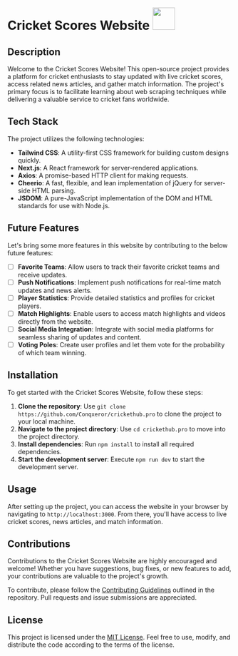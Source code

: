 # Cricket Scores Website <img src="https://github.com/Conqxeror/crickethub.pro/assets/110852661/dede493a-978f-4f8e-b718-c8d19fb66841" width="50" height="50">



## Description

Welcome to the Cricket Scores Website! This open-source project provides a platform for cricket enthusiasts to stay updated with live cricket scores, access related news articles, and gather match information. The project's primary focus is to facilitate learning about web scraping techniques while delivering a valuable service to cricket fans worldwide.

## Tech Stack

The project utilizes the following technologies:

- **Tailwind CSS**: A utility-first CSS framework for building custom designs quickly.
- **Next.js**: A React framework for server-rendered applications.
- **Axios**: A promise-based HTTP client for making requests.
- **Cheerio**: A fast, flexible, and lean implementation of jQuery for server-side HTML parsing.
- **JSDOM**: A pure-JavaScript implementation of the DOM and HTML standards for use with Node.js.

## Future Features

Let's bring some more features in this website by contributing to the below future features:

- [ ] **Favorite Teams**: Allow users to track their favorite cricket teams and receive updates.
- [ ] **Push Notifications**: Implement push notifications for real-time match updates and news alerts.
- [ ] **Player Statistics**: Provide detailed statistics and profiles for cricket players.
- [ ] **Match Highlights**: Enable users to access match highlights and videos directly from the website.
- [ ] **Social Media Integration**: Integrate with social media platforms for seamless sharing of updates and content.
- [ ] **Voting Poles**: Create user profiles and let them vote for the probability of which team winning.

## Installation

To get started with the Cricket Scores Website, follow these steps:

1. **Clone the repository**: Use `git clone https://github.com/Conqxeror/crickethub.pro` to clone the project to your local machine.
2. **Navigate to the project directory**: Use `cd crickethub.pro` to move into the project directory.
3. **Install dependencies**: Run `npm install` to install all required dependencies.
4. **Start the development server**: Execute `npm run dev` to start the development server.

## Usage

After setting up the project, you can access the website in your browser by navigating to `http://localhost:3000`. From there, you'll have access to live cricket scores, news articles, and match information.

## Contributions

Contributions to the Cricket Scores Website are highly encouraged and welcome! Whether you have suggestions, bug fixes, or new features to add, your contributions are valuable to the project's growth.

To contribute, please follow the [Contributing Guidelines](link_to_contributing_guidelines) outlined in the repository. Pull requests and issue submissions are appreciated.

## License

This project is licensed under the [MIT License](https://github.com/Conqxeror/crickethub.pro/blob/main/LICENSE). Feel free to use, modify, and distribute the code according to the terms of the license.
